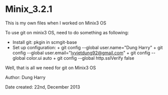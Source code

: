 Minix_3.2.1
===========

This is my own files when I worked on Minix3 OS

To use git on minix3 OS, need to do something as following:
- Install git: pkgin in scmgit-base
- Set up configuration:
        + git config --global user.name="Dung Harry"
        + git config --global user.email="lyvietdung92@gmail.com"
        + git config --global color.ui auto
        + git config --global http.sslVerify false
        
Well, that is all we need for git on Minix3 OS



Author: Dung Harry

Date created: 22nd, December 2013
